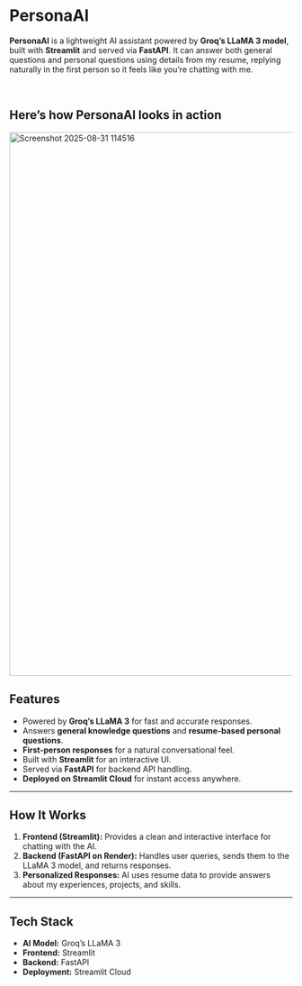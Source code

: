 # **PersonaAI**

**PersonaAI** is a lightweight AI assistant powered by **Groq’s LLaMA 3 model**, built with **Streamlit** and served via **FastAPI**. It can answer both general questions and personal questions using details from my resume, replying naturally in the first person so it feels like you’re chatting with me.

<br/>

## **Here’s how PersonaAI looks in action**
  <img width="1919" height="965" alt="Screenshot 2025-08-31 114516" src="https://github.com/user-attachments/assets/8f8883dc-c3e6-4877-919c-094a1620d342" />

## **Features**

* Powered by **Groq’s LLaMA 3** for fast and accurate responses.
* Answers **general knowledge questions** and **resume-based personal questions**.
* **First-person responses** for a natural conversational feel.
* Built with **Streamlit** for an interactive UI.
* Served via **FastAPI** for backend API handling.
* **Deployed on Streamlit Cloud** for instant access anywhere.

---

## **How It Works**

1. **Frontend (Streamlit):** Provides a clean and interactive interface for chatting with the AI.
2. **Backend (FastAPI on Render):** Handles user queries, sends them to the LLaMA 3 model, and returns responses.
3. **Personalized Responses:** AI uses resume data to provide answers about my experiences, projects, and skills.

---

## **Tech Stack**

* **AI Model:** Groq’s LLaMA 3
* **Frontend:** Streamlit
* **Backend:** FastAPI
* **Deployment:** Streamlit Cloud
